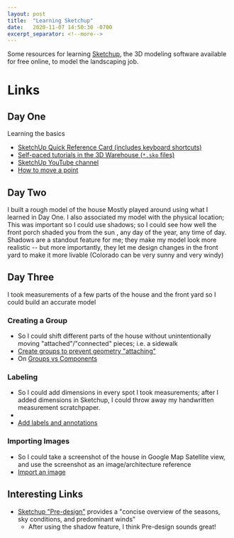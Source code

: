 ```yaml
---
layout: post
title:  "Learning Sketchup"
date:   2020-11-07 14:50:30 -0700
excerpt_separator: <!--more-->
---
```


Some resources for learning [Sketchup](https://www.sketchup.com/), the 3D modeling software available for free online, to model the landscaping job.

<!--more-->  
# Links

 ## Day One
 Learning the basics

 - [SketchUp Quick Reference Card (includes keyboard shortcuts)](https://docs.google.com/viewerng/viewer?url=https://www.sketchup.com/qrc/su/2019/en/win)
 - [Self-paced tutorials in the 3D Warehouse (`*.skp` files)](https://3dwarehouse.sketchup.com/collection/36e1fa0d054a15eecc725c514c21d975/Self-paced-Tutorials)
 - [SketchUp YouTube channel](https://www.youtube.com/user/SketchUpVideo)
  - [How to move a point](https://www.youtube.com/watch?time_continue=129&v=XEHcjBRc9Oo&feature=emb_logo)

## Day Two
I built a rough model of the house
Mostly played around using what I learned in Day One.
I also associated my model with the physical location;
This was important so I could use shadows; so I could see how well the front porch shaded you from the sun , any day of the year, any time of day.
Shadows are a standout feature for me; they make my model look more realistic -- but more importantly, they let me design changes in the front yard to make it more livable (Colorado can be very sunny and very windy)

## Day Three
I took measurements of a few parts of the house and the front yard so I could build an accurate model

  ### Creating a Group
  - So I could shift different parts of the house without unintentionally moving "attached"/"connected" pieces; i.e. a sidewalk
  - [Create groups to prevent geometry "attaching"](https://forums.sketchup.com/t/why-are-my-objects-getting-attached-to-each-other/11661)
  - On [Groups vs Components](http://www.thesketchupessentials.com/sketchup-groups-components-basics/)

  ### Labeling 
  - So I could add dimensions in every spot I took measurements; after I added dimensions in Sketchup, I could throw away my handwritten measurement scratchpaper.
  - [](https://help.sketchup.com/en/sketchup/adding-text-labels-and-dimensions-model)
  - [Add labels and annotations](https://help.sketchup.com/en/layout/labeling-items-your-document)

  ### Importing Images
   - So I could take a screenshot of the house in Google Map Satellite view, and use the screenshot as an image/architecture reference
   - [Import an image](https://help.sketchup.com/en/sketchup/tracing-image) 



## Interesting Links

 - [Sketchup "Pre-design"](https://forums.sketchup.com/t/design-research-get-it-right-with-predesign/142661) provides a "concise overview of the seasons, sky conditions, and predominant winds"
   - After using the shadow feature, I think Pre-design sounds great!
